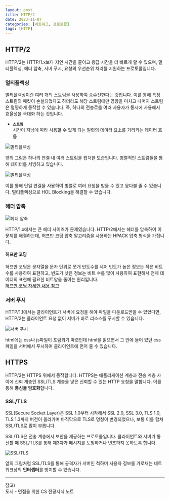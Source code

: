 ```yaml
---
layout: post
title: HTTP/2
date: 2023-11-07
categories: [네트워크, 프로토콜]
tags: [HTTP]
---
```


## HTTP/2

HTTP/2는 HTTP/1.x보다 지연 시간을 줄이고 응답 시간을 더 빠르게 할 수 있으며, 멀티플렉싱, 헤더 압축, 서버 푸시, 요청의 우선순위 처리를 지원하는 프로토콜입니다.

### 멀티플렉싱

멀티플렉싱이란 여러 개의 스트림을 사용하여 송수신한다는 것입니다. 이를 통해 특정 스트림의 패킷이 손실되었다고 하더라도 해당 스트림에만 영향을 미치고 나머지 스트림은 멀쩡하게 동작할 수 있습니다. 즉, 하나의 전송로를 여러 사용자가 동시에 사용해서 효율성을 극대화 하는 것입니다.

- **`스트림`**  
  시간이 지남에 따라 사용할 수 있게 되는 일련의 데이터 요소를 가리키는 데이터 흐름

![멀티플렉싱](https://github.com/xotlr333/xotlr333.github.io/assets/81614820/6ba7fb22-201d-4934-a91b-3391813844f7)

앞의 그림은 하나의 연결 내 여러 스트림을 캡처한 모습입니다. 병렬적인 스트림들을 통해 데이터를 서빙하고 있습니다.

![멀티플렉싱](https://github.com/xotlr333/xotlr333.github.io/assets/81614820/dbbb3aab-ad37-4588-b45f-17747889459e)

이를 통해 단일 연결을 사용하여 벙렬로 여러 요청을 받을 수 있고 응다블 줄 수 있습니다. 멀티플렉싱으로 HOL Blocking을 해결할 수 있습니다.

### 헤더 압축

![헤더 압축](https://github.com/xotlr333/xotlr333.github.io/assets/81614820/c18b7f06-9440-4701-bc2f-e085aaab2359)

HTTP/1.x에서는 큰 헤더 사이즈가 문제였습니다. HTTP/2에서는 헤더를 압축하여 이 문제를 해결하는데, 허프만 코딩 압축 알고리즘을 사용하는 HPACK 압축 형식을 가집니다.

#### 허프만 코딩

허프만 코딩은 문자열을 문자 단위로 쪼개 빈도수를 세어 빈도가 높은 정보는 적은 비트 수를 사용하여 표현하고, 빈도가 낮은 정보는 비트 수를 많이 사용하여 표현해서 전체 데이터의 표현에 필요한 비트양을 줄이는 원리입니다.  
[허프만 코딩 자세한 내용 참고](https://lipcoder.tistory.com/187)

### 서버 푸시

HTTP/1.1에서는 클라이언트가 서버에 요청을 해야 파일을 다운로드받을 수 있었다면, HTTP/2는 클라이언트 요청 없이 서버가 바로 리소스를 푸시할 수 있습니다.

![서버 푸시](https://github.com/xotlr333/xotlr333.github.io/assets/81614820/06839b58-1624-42bd-b4d9-291c76384fd1)

html에는 css나 js파일이 포람되기 마련인데 html을 읽으면서 그 안에 들어 있던 css 파일을 서버에서 푸시하여 클라이언트에 먼저 줄 수 있습니다.

## HTTPS

HTTP/2는 HTTPS 위에서 동작합니다. HTTPS는 애플리케이션 계층과 전송 계층 사이에 신뢰 계층인 SSL/TLS 계층을 넣은 신뢰할 수 있는 HTTP 요청을 말합니다. 이를 통해 **통신을 암호화**합니다.

### SSL/TLS

SSL(Secure Socket Layer)은 SSL 1.0부터 시작해서 SSL 2.0, SSL 3.0, TLS 1.0, TLS 1.3까지 버전이 올라가며 마직막으로 TLS로 명칭이 변경되었으나, 보통 이를 합쳐 SSL/TLS로 많이 부릅니다.

SSL/TLS은 전송 계층에서 보안을 제공하는 프로토콜입니다. 클라이언트와 서버가 통신할 때 SSL/TLS를 통해 제3자가 메시지를 도청하거나 변조하지 못하도록 합니다.

![SSL/TLS](https://github.com/xotlr333/xotlr333.github.io/assets/81614820/d19d8a5a-4e43-4af5-9c21-5dd3c4324d5b)

앞의 그림처럼 SSL/TLS를 통해 공격자가 서버인 척하며 사용자 정보를 가로채는 네트워크상의 **인터셉터**를 방지할 수 있습니다.

---

참고)  
도서 - 면접을 위한 CS 전공지식 노트
